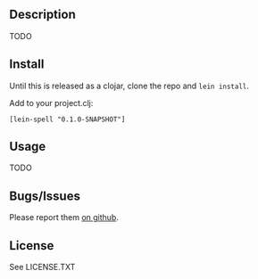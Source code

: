 ## Description

TODO

## Install

Until this is released as a clojar, clone the repo and `lein install`.

Add to your project.clj:

    [lein-spell "0.1.0-SNAPSHOT"]

## Usage

TODO

## Bugs/Issues

Please report them [on github](http://github.com/cldwalker/lein-spell/issues).

## License

See LICENSE.TXT
